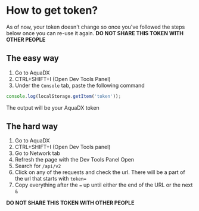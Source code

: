 # How to get token?
As of now, your token doesn't change so once you've followed the steps below once you can re-use it again.
**DO NOT SHARE THIS TOKEN WITH OTHER PEOPLE**

## The easy way
1. Go to AquaDX
2. CTRL+SHIFT+I (Open Dev Tools Panel)
3. Under the `Console` tab, paste the following command
```js
console.log(localStorage.getItem('token'));
```
The output will be your AquaDX token

## The hard way
1. Go to AquaDX
2. CTRL+SHIFT+I (Open Dev Tools panel)
3. Go to Network tab
4. Refresh the page with the Dev Tools Panel Open
5. Search for `/api/v2`
6. Click on any of the requests and check the url. There will be a part of the url that starts with `token=`
7. Copy everything after the `=` up until either the end of the URL or the next `&`

**DO NOT SHARE THIS TOKEN WITH OTHER PEOPLE**
